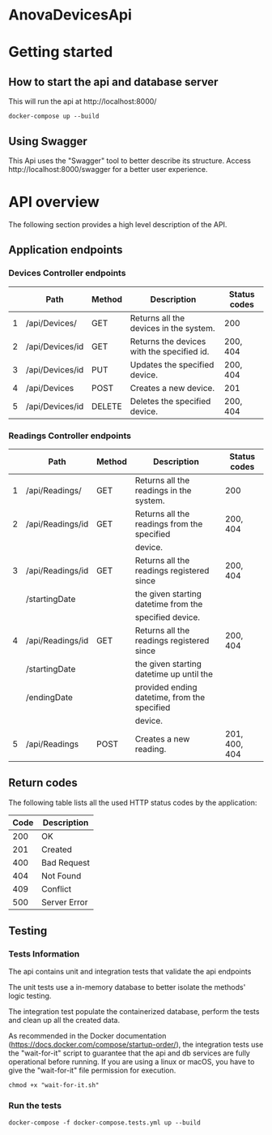 # AnovaDevicesApi

# Getting started

## How to start the api and database server

This will run the api at http://localhost:8000/

```
docker-compose up --build
```

## Using Swagger
This Api uses the "Swagger" tool to better describe its structure. Access http://localhost:8000/swagger for a better user experience.

# API overview

The following section provides a high level description of the API. 

## Application endpoints

### Devices Controller endpoints

|      | Path             | Method | Description                       			   |  Status codes  |
| ---- | ---------------- | ------ | --------------------------------------------  |  ------------- |
| 1    | /api/Devices/    | GET    | Returns all the devices in the system.		   |  200           |		
| 2    | /api/Devices/id  | GET    | Returns the devices with the specified id.	   |  200, 404	    |
| 3    | /api/Devices/id  | PUT    | Updates the specified device.		           |  200, 404	    |
| 4    | /api/Devices     | POST   | Creates a new device.						   |  201           |
| 5    | /api/Devices/id  | DELETE | Deletes the specified device.                 |  200, 404      |


### Readings Controller endpoints

|      | Path             | Method | Description                       			   |  Status codes  |
| ---- | ---------------- | ------ | --------------------------------------------  |  ------------- |
| 1    | /api/Readings/   | GET    | Returns all the readings in the system.	   |  200           |	
| 2    | /api/Readings/id | GET    | Returns all the readings from the specified   |  200, 404	    |
|	   |				  |        | device.									   |				|
| 3    | /api/Readings/id | GET    | Returns all the readings registered since     |  200, 404	    |
|	   | /startingDate    |        | the given starting datetime from the 		   |				|
|	   |				  |		   | specified device.							   |				|
| 4    | /api/Readings/id | GET    | Returns all the readings registered since     |  200, 404	    |
|	   | /startingDate    |        | the given starting datetime up until the 	   |				|
|	   | /endingDate	  |		   | provided ending datetime, from the specified  |				|
|	   |				  |		   | device.									   |				|
| 5    | /api/Readings	  | POST   | Creates a new reading.						   |  201, 400, 404 |

## Return codes

The following table lists all the used HTTP status codes by the application:

| Code | Description         |
| ---- | ------------------- |
| 200  | OK                  |
| 201  | Created             |
| 400  | Bad Request         |
| 404  | Not Found           |
| 409  | Conflict            |
| 500  | Server Error        |


## Testing

### Tests Information

The api contains unit and integration tests that validate the api endpoints

The unit tests use a in-memory database to better isolate the methods' logic testing.

The integration test populate the containerized database, perform the tests and clean up all the created data.

As recommended in the Docker documentation (https://docs.docker.com/compose/startup-order/), the integration tests
use the "wait-for-it" script to guarantee that the api and db services are fully operational before running.
If you are using a linux or macOS, you have to give the "wait-for-it" file permission for execution.

```
chmod +x "wait-for-it.sh"
```

### Run the tests

```
docker-compose -f docker-compose.tests.yml up --build
```


















